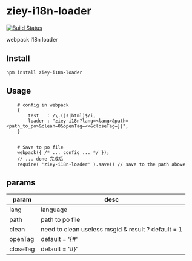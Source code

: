 # ziey-i18n-loader

[![Build Status](https://travis-ci.org/zemzheng/ziey-i18n-loader.svg)](https://travis-ci.org/zemzheng/ziey-i18n-loader)

webpack i18n loader

## Install

    npm install ziey-i18n-loader

## Usage

```
    # config in webpack
    {
        test   : /\.(js|html)$/i, 
        loader : "ziey-i18n?lang=<lang>&path=<path_to_po>&clean=0&openTag=<<&closeTag=}}",
    }


    # Save to po file
    webpack({ /* ... config ... */ });
    // ... done 完成后
    require( 'ziey-i18n-loader' ).save() // save to the path above
```

## params 

param    | desc
---      | ---
lang     | language
path     | path to po file
clean    | need to clean useless msgid & result ? default = 1
openTag  | default = '{#'
closeTag | default = '#}'

